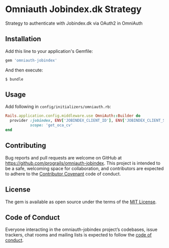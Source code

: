# Omniauth Jobindex.dk Strategy

Strategy to authenticate with Jobindex.dk via OAuth2 in OmniAuth

## Installation

Add this line to your application's Gemfile:

```ruby
gem 'omniauth-jobindex'
```

And then execute:

    $ bundle

## Usage

Add following in `config/initializers/omniauth.rb`:

```ruby
Rails.application.config.middleware.use OmniAuth::Builder do
  provider :jobindex, ENV['JOBINDEX_CLIENT_ID'], ENV['JOBINDEX_CLIENT_SECRET'],
           scope: 'get_oca_cv'
end
```

## Contributing

Bug reports and pull requests are welcome on GitHub at https://github.com/prograils/omniauth-jobindex. This project is intended to be a safe, welcoming space for collaboration, and contributors are expected to adhere to the [Contributor Covenant](http://contributor-covenant.org) code of conduct.

## License

The gem is available as open source under the terms of the [MIT License](https://opensource.org/licenses/MIT).

## Code of Conduct

Everyone interacting in the omniauth-jobindex project’s codebases, issue trackers, chat rooms and mailing lists is expected to follow the [code of conduct](https://github.com/prograils/omniauth-jobindex/blob/master/CODE_OF_CONDUCT.md).
